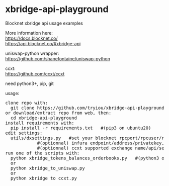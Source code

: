 # xbridge-api-playground
Blocknet xbridge api usage examples

More information here:
<br />
https://docs.blocknet.co/
<br />
https://api.blocknet.co/#xbridge-api

uniswap-python wrapper:
<br />
https://github.com/shanefontaine/uniswap-python

ccxt:
<br />
https://github.com/ccxt/ccxt

need python3+, pip, git

usage:
<pre>
clone repo with:
  git clone https://github.com/tryiou/xbridge-api-playground.git
or download/extract repo from web, then:
  cd xbridge-api-playground
install requirements with:
  pip install -r requirements.txt   #(pip3 on ubuntu20)
edit settings:
  utils/dxsettings.py	#set your blocknet rpcport/rpcuser/rpcpassword,
  			#(optionnal) infura endpoint/address/privatekey,
  			#(optionnal) ccxt supported exchange name/api/secret.
run one of the scripts with:
  python xbridge_tokens_balances_orderbooks.py   #(python3 on ubuntu20)
  or
  python xbridge_to_uniswap.py 
  or
  python xbridge_to_ccxt.py
</pre>
